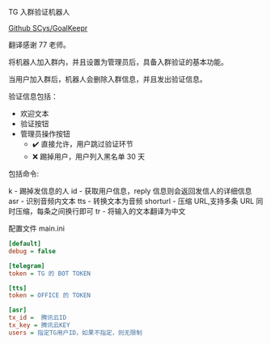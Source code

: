 TG 入群验证机器人

  [Github SCys/GoalKeepr](https://github.com/SCys/GoalKeepr)

  翻译感谢 77 老师。

  将机器人加入群内，并且设置为管理员后，具备入群验证的基本功能。

  当用户加入群后，机器人会删除入群信息，并且发出验证信息。

  验证信息包括：

  - 欢迎文本
  - 验证按钮
  - 管理员操作按钮
    - ✔️ 直接允许，用户跳过验证环节
    - ❌ 踢掉用户，用户列入黑名单 30 天

包括命令:

k - 踢掉发信息的人
id - 获取用户信息，reply 信息则会返回发信人的详细信息
asr - 识别音频内文本
tts - 转换文本为音频
shorturl - 压缩 URL,支持多条 URL 同时压缩，每条之间换行即可
tr - 将输入的文本翻译为中文

配置文件 main.ini

```ini
[default]
debug = false

[telegram]
token = TG 的 BOT TOKEN

[tts]
token = OFFICE 的 TOKEN

[asr]
tx_id =  腾讯云ID
tx_key = 腾讯云KEY
users = 指定TG用户ID，如果不指定，则无限制
```
